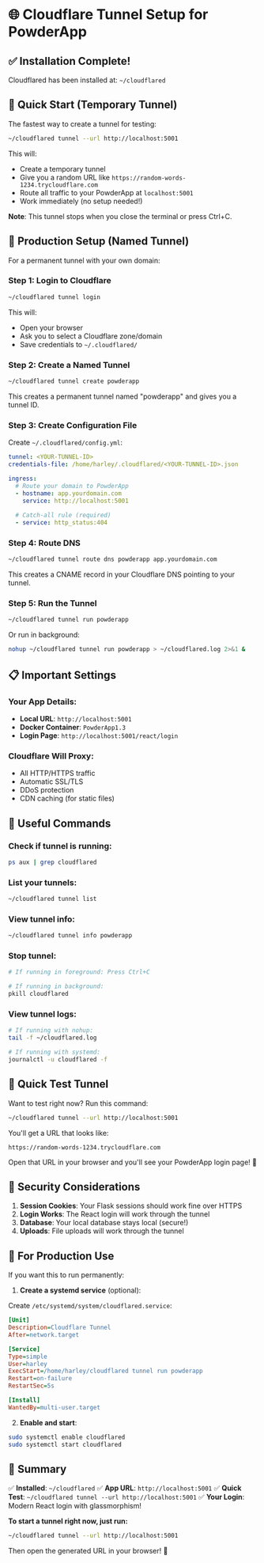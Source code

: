 # 🌐 Cloudflare Tunnel Setup for PowderApp

## ✅ Installation Complete!

Cloudflared has been installed at: `~/cloudflared`

## 🚀 Quick Start (Temporary Tunnel)

The fastest way to create a tunnel for testing:

```bash
~/cloudflared tunnel --url http://localhost:5001
```

This will:
- Create a temporary tunnel
- Give you a random URL like `https://random-words-1234.trycloudflare.com`
- Route all traffic to your PowderApp at `localhost:5001`
- Work immediately (no setup needed!)

**Note**: This tunnel stops when you close the terminal or press Ctrl+C.

## 🔐 Production Setup (Named Tunnel)

For a permanent tunnel with your own domain:

### **Step 1: Login to Cloudflare**
```bash
~/cloudflared tunnel login
```

This will:
- Open your browser
- Ask you to select a Cloudflare zone/domain
- Save credentials to `~/.cloudflared/`

### **Step 2: Create a Named Tunnel**
```bash
~/cloudflared tunnel create powderapp
```

This creates a permanent tunnel named "powderapp" and gives you a tunnel ID.

### **Step 3: Create Configuration File**

Create `~/.cloudflared/config.yml`:

```yaml
tunnel: <YOUR-TUNNEL-ID>
credentials-file: /home/harley/.cloudflared/<YOUR-TUNNEL-ID>.json

ingress:
  # Route your domain to PowderApp
  - hostname: app.yourdomain.com
    service: http://localhost:5001
  
  # Catch-all rule (required)
  - service: http_status:404
```

### **Step 4: Route DNS**
```bash
~/cloudflared tunnel route dns powderapp app.yourdomain.com
```

This creates a CNAME record in your Cloudflare DNS pointing to your tunnel.

### **Step 5: Run the Tunnel**
```bash
~/cloudflared tunnel run powderapp
```

Or run in background:
```bash
nohup ~/cloudflared tunnel run powderapp > ~/cloudflared.log 2>&1 &
```

## 📋 Important Settings

### **Your App Details:**
- **Local URL**: `http://localhost:5001`
- **Docker Container**: `PowderApp1.3`
- **Login Page**: `http://localhost:5001/react/login`

### **Cloudflare Will Proxy:**
- All HTTP/HTTPS traffic
- Automatic SSL/TLS
- DDoS protection
- CDN caching (for static files)

## 🔧 Useful Commands

### **Check if tunnel is running:**
```bash
ps aux | grep cloudflared
```

### **List your tunnels:**
```bash
~/cloudflared tunnel list
```

### **View tunnel info:**
```bash
~/cloudflared tunnel info powderapp
```

### **Stop tunnel:**
```bash
# If running in foreground: Press Ctrl+C

# If running in background:
pkill cloudflared
```

### **View tunnel logs:**
```bash
# If running with nohup:
tail -f ~/cloudflared.log

# If running with systemd:
journalctl -u cloudflared -f
```

## 🎯 Quick Test Tunnel

Want to test right now? Run this command:

```bash
~/cloudflared tunnel --url http://localhost:5001
```

You'll get a URL that looks like:
```
https://random-words-1234.trycloudflare.com
```

Open that URL in your browser and you'll see your PowderApp login page! 🎉

## 🔐 Security Considerations

1. **Session Cookies**: Your Flask sessions should work fine over HTTPS
2. **Login Works**: The React login will work through the tunnel
3. **Database**: Your local database stays local (secure!)
4. **Uploads**: File uploads will work through the tunnel

## 📱 For Production Use

If you want this to run permanently:

1. **Create a systemd service** (optional):

Create `/etc/systemd/system/cloudflared.service`:
```ini
[Unit]
Description=Cloudflare Tunnel
After=network.target

[Service]
Type=simple
User=harley
ExecStart=/home/harley/cloudflared tunnel run powderapp
Restart=on-failure
RestartSec=5s

[Install]
WantedBy=multi-user.target
```

2. **Enable and start**:
```bash
sudo systemctl enable cloudflared
sudo systemctl start cloudflared
```

## 🎊 Summary

✅ **Installed**: `~/cloudflared`
✅ **App URL**: `http://localhost:5001`
✅ **Quick Test**: `~/cloudflared tunnel --url http://localhost:5001`
✅ **Your Login**: Modern React login with glassmorphism!

**To start a tunnel right now, just run:**
```bash
~/cloudflared tunnel --url http://localhost:5001
```

Then open the generated URL in your browser! 🚀













